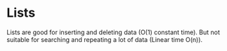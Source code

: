 # Lists
Lists are good for inserting and deleting data (O(1) constant time). But not suitable for searching and repeating a lot of data (Linear time O(n)).
